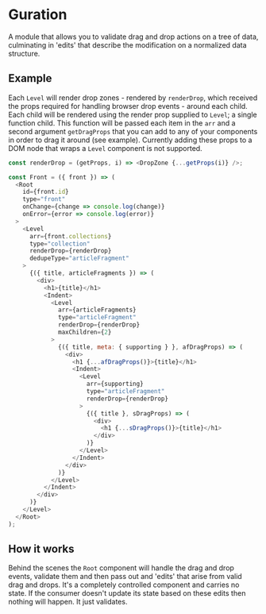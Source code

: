 # Guration

A module that allows you to validate drag and drop actions on a tree of data, culminating in 'edits' that describe the modification on a normalized data structure.

## Example
Each `Level` will render drop zones - rendered by `renderDrop`, which received the props required for handling browser drop events - around each child. Each child will be rendered using the render prop supplied to `Level`; a single function child. This function will be passed each item in the `arr` and a second argument `getDragProps` that you can add to any of your components in order to drag it around (see example). Currently adding these props to a DOM node that wraps a `Level` component is not supported.

```js
const renderDrop = (getProps, i) => <DropZone {...getProps(i)} />;

const Front = ({ front }) => (
  <Root
    id={front.id}
    type="front"
    onChange={change => console.log(change)}
    onError={error => console.log(error)}
  >
    <Level
      arr={front.collections}
      type="collection"
      renderDrop={renderDrop}
      dedupeType="articleFragment"
    >
      {({ title, articleFragments }) => (
        <div>
          <h1>{title}</h1>
          <Indent>
            <Level
              arr={articleFragments}
              type="articleFragment"
              renderDrop={renderDrop}
              maxChildren={2}
            >
              {({ title, meta: { supporting } }, afDragProps) => (
                <div>
                  <h1 {...afDragProps()}>{title}</h1>
                  <Indent>
                    <Level
                      arr={supporting}
                      type="articleFragment"
                      renderDrop={renderDrop}
                    >
                      {({ title }, sDragProps) => (
                        <div>
                          <h1 {...sDragProps()}>{title}</h1>
                        </div>
                      )}
                    </Level>
                  </Indent>
                </div>
              )}
            </Level>
          </Indent>
        </div>
      )}
    </Level>
  </Root>
);
```

## How it works
Behind the scenes the `Root` component will handle the drag and drop events, validate them and then pass out and 'edits' that arise from valid drag and drops. It's a completely controlled component and carries no state. If the consumer doesn't update its state based on these edits then nothing will happen. It just validates.
